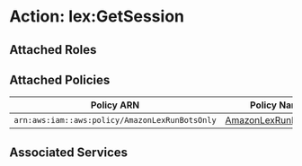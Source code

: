 # Action: lex:GetSession

## Attached Roles

## Attached Policies

| Policy ARN | Policy Name |
|------------|-------------|
| `arn:aws:iam::aws:policy/AmazonLexRunBotsOnly` | [AmazonLexRunBotsOnly](../policies.md#amazonlexrunbotsonly) |

## Associated Services

